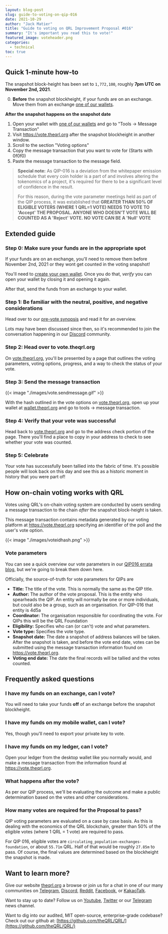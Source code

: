 ```yaml
---
layout: blog-post
slug: guide-to-voting-on-qip-016
date: 2021-10-29
author: "Jack Matier"
title: "Guide to voting on QRL Improvement Proposal #016"
summary: "It's important you read this to vote!"
featured_image: voteheader.png
categories:
  - technical
toc: true
---
```


## Quick 1-minute how-to

The snapshot block-height has been set to `1,772,100`, roughly **7pm UTC on November 2nd, 2021**.

0. **Before** the snapshot blockheight, if your funds are on an exchange. Move them from an exchange [one of our wallets](/downloads).



**After the snapshot happens on the snapshot date**

1. Open your wallet with [one of our wallets](/downloads) and go to "Tools → Message Transaction"
2. Visit https://vote.theqrl.org after the snapshot blockheight in another window.
3. Scroll to the section "Voting options"
4. Copy the message transaction that you want to vote for (Starts with 0f0f0)
5. Paste the message transaction to the message field.

> **Special note:** As QIP-016 is a deviation from the whitepaper emission schedule that every coin holder is a part of and involves altering the tokenomics of a project, it's required for there to be a significant level of confidence in the result.
> 
> For this reason, during the vote parameter meetings held as part of the QIP process, it was established that **GREATER THAN 50% OF ELIGIBLE VOTERS (WHERE 1 QRL=1 VOTE) NEEDS TO VOTE TO 'Accept' THE PROPOSAL. ANYONE WHO DOESN'T VOTE WILL BE COUNTED AS A 'Reject' VOTE. NO VOTE CAN BE A 'Null' VOTE**

## Extended guide

### Step 0: Make sure your funds are in the appropriate spot

If your funds are on an exchange, you'll need to remove them before November 2nd, 2021 or they wont get counted in the voting snapshot!

You'll need to [create your own wallet](/downloads). Once you do that, *verify* you can open your wallet by closing it and opening it again.

After that, send the funds from an exchange to your wallet.

### Step 1: Be familiar with the neutral, positive, and negative considerations

Head over to our [pre-vote synopsis](/blog/qip016-reduce-emission-rate-of-the-network-prevote-synopsis/) and read it for an overview.

Lots may have been discussed since then, so it's recommended to join the conversation happening in our [Discord](/discord) community.

### Step 2: Head over to vote.theqrl.org

On [vote.theqrl.org](https://vote.theqrl.org), you'll be presented by a page that outlines the voting parameters, voting options, progress, and a way to check the status of your vote.

### Step 3: Send the message transaction

{{< image "./images/vote.sendmessage.gif" >}}

With the hash outlined in the vote options on [vote.theqrl.org](https://vote.theqrl.org), open up your wallet at [wallet.theqrl.org](https://wallet.theqrl.org) and go to tools -> message transaction.

### Step 4: Verify that your vote was successful

Head back to [vote.theqrl.org](https://vote.theqrl.org) and go to the address check portion of the page. There you'll find a place to copy in your address to check to see whether your vote was counted.

### Step 5: Celebrate

Your vote has successfully been tallied into the fabric of time. It's possible people will look back on this day and see this as a historic moment in history that you were part of!

## How on-chain voting works with QRL

Votes using QRL's on-chain voting system are conducted by users sending a message transaction to the chain *after* the snapshot block-height is taken.  

This message transaction contains metadata generated by our voting platform at https://vote.theqrl.org specifying an identifier of the poll and the user's vote option.

{{< image "./images/voteidhash.png" >}}

### Vote parameters

You can see a quick overview our vote parameters in our [QIP016 errata blog](/blog/qip016-reduce-emission-rate-of-the-network-prevote-synopsis/#vote-parameters), but we're going to break them down here.

Officially, the source-of-truth for vote parameters for QIPs are 

- **Title:** The title of the vote. This is normally the same as the QIP title. 
- **Author:** The author of the vote proposal. This is the entity who spearheads the QIP. An entity will normally be one or more individuals, but could also be a group, such as an organisation. For QIP-016 that entity is 4d5a
- **Coordinator:** The organisation responsible for coordinating the vote. For QIPs this will be the QRL Foundation
- **Eligibility:** Specifies who can (or can't) vote and what parameters. 
- **Vote type:** Specifies the vote type.
- **Snapshot date:** The date a snapshot of address balances will be taken. After the snapshot is taken, and before the vote end date, votes can be submitted using the message transaction information found on https://vote.theqrl.org.
- **Voting end date:** The date the final records will be tallied and the votes counted.

## Frequently asked questions

### I have my funds on an exchange, can I vote?

You will need to take your funds **off** of an exchange before the snapshot blockheight.

### I have my funds on my mobile wallet, can I vote?

Yes, though you'll need to export your private key to vote.

### I have my funds on my ledger, can I vote?

Open your ledger from the desktop wallet like you normally would, and make a message transaction from the information found at https://vote.theqrl.org.

### What happens after the vote?

As per our QIP process, we'll be evaluating the outcome and make a public determination based on the votes and other considerations.

### How many votes are required for the Proposal to pass?

QIP voting parameters are evaluated on a case by case basis. As this is dealing with the economics of the QRL blockchain, greater than 50% of the eligible votes (where 1 QRL = 1 vote) are required to pass. 

For QIP 016, eligible votes are `circulating_population-exchanges-foundation`, or about `55.71m` QRL. Half of that would be roughly `27.85m` to pass. Of course, the final values are determined based on the blockheight the snapshot is made.

## Want to learn more?

Give our website [theqrl.org](https://theqrl.org/) a browse or join us for a chat in one of our many communities on [Telegram](https://t.me/QRLedgerOfficial), [Discord](https://discord.gg/jBT6BEp), [Reddit](https://www.reddit.com/r/qrl), [Facebook](https://www.facebook.com/theqrl/), or [KakaoTalk](https://open.kakao.com/o/gffKNhWb). 

Want to stay up to date? Follow us on [Youtube](https://www.youtube.com/c/QRLedger), [Twitter](https://twitter.com/qrledger) or our [Telegram](https://t.me/TheQRLedger) news channel.

Want to dig into our audited, MIT open-source, enterprise-grade codebase? Check out our github at: [https://github.com/theQRL/QRL/](https://github.com/theQRL/QRL/)